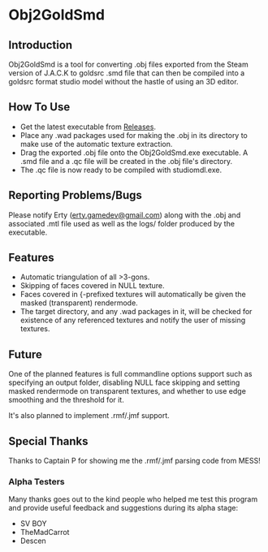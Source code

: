 # Obj2GoldSmd

## Introduction

Obj2GoldSmd is a tool for converting .obj files exported from the Steam version of J.A.C.K to goldsrc .smd file that can then be compiled into a goldsrc format studio model without the hastle of using an 3D editor.

## How To Use

* Get the latest executable from [Releases](https://github.com/Erty-Gamedev/Obj2GoldSmd/releases).
* Place any .wad packages used for making the .obj in its directory to make use of the automatic texture extraction.
* Drag the exported .obj file onto the Obj2GoldSmd.exe executable. A .smd file and a .qc file will be created in the .obj file's directory.
* The .qc file is now ready to be compiled with studiomdl.exe.

## Reporting Problems/Bugs

Please notify Erty (erty.gamedev@gmail.com) along with the .obj and associated .mtl file used as well as the logs/ folder produced by the executable.

## Features

* Automatic triangulation of all >3-gons.
* Skipping of faces covered in NULL texture.
* Faces covered in {-prefixed textures will automatically be given the masked (transparent) rendermode.
* The target directory, and any .wad packages in it, will be checked for existence of any referenced textures and notify the user of missing textures.

## Future

One of the planned features is full commandline options support such as
specifying an output folder,
disabling NULL face skipping and setting masked rendermode on transparent textures,
and whether to use edge smoothing and the threshold for it.

It's also planned to implement .rmf/.jmf support.

## Special Thanks

Thanks to Captain P for showing me the .rmf/.jmf parsing code from MESS!

### Alpha Testers
Many thanks goes out to the kind people who helped me test this program and provide useful feedback and suggestions during its alpha stage:
* SV BOY
* TheMadCarrot
* Descen

